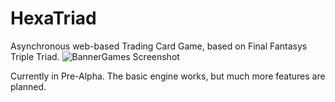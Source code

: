 # HexaTriad
Asynchronous web-based Trading Card Game, based on Final Fantasys Triple Triad.
![BannerGames Screenshot](http://imgur.com/ocnfkGP)

Currently in Pre-Alpha. The basic engine works, but much more features are planned.
